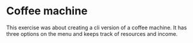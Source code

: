 # Coffee machine

This exercise was about creating a cli version of a coffee machine. It has three options on the menu 
and keeps track of resources and income.

